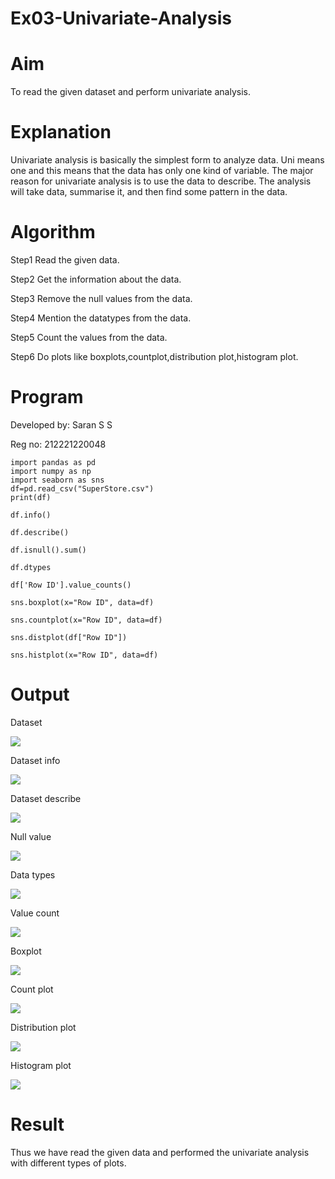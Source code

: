 # Ex03-Univariate-Analysis

# Aim
To read the given dataset and perform univariate analysis.

# Explanation

Univariate analysis is basically the simplest form to analyze data. Uni means one and this means that the data has only one kind of variable. The major reason for univariate analysis is to use the data to describe. The analysis will take data, summarise it, and then find some pattern in the data.

# Algorithm
Step1 Read the given data.

Step2 Get the information about the data.

Step3 Remove the null values from the data.

Step4 Mention the datatypes from the data.

Step5 Count the values from the data.

Step6 Do plots like boxplots,countplot,distribution plot,histogram plot.

# Program

Developed by: Saran S S

Reg no: 212221220048

```
import pandas as pd
import numpy as np
import seaborn as sns
df=pd.read_csv("SuperStore.csv")
print(df)

df.info()

df.describe()

df.isnull().sum()

df.dtypes

df['Row ID'].value_counts()

sns.boxplot(x="Row ID", data=df)

sns.countplot(x="Row ID", data=df)

sns.distplot(df["Row ID"])

sns.histplot(x="Row ID", data=df)

```

# Output

Dataset

![](https://github.com/saran7d/Ex03-Univariate-Analysis/blob/main/1.jpeg)



Dataset info

![](https://github.com/saran7d/Ex03-Univariate-Analysis/blob/main/2.jpeg)



Dataset describe

![](https://github.com/saran7d/Ex03-Univariate-Analysis/blob/main/3.jpeg)



Null value

![](https://github.com/saran7d/Ex03-Univariate-Analysis/blob/main/4.jpeg)



Data types

![](https://github.com/saran7d/Ex03-Univariate-Analysis/blob/main/5.jpeg)



Value count

![](https://github.com/saran7d/Ex03-Univariate-Analysis/blob/main/6.jpeg)



Boxplot

![](https://github.com/saran7d/Ex03-Univariate-Analysis/blob/main/7.jpeg)



Count plot

![](https://github.com/saran7d/Ex03-Univariate-Analysis/blob/main/8.jpeg)



Distribution plot

![](https://github.com/saran7d/Ex03-Univariate-Analysis/blob/main/9.jpeg)



Histogram plot

![](https://github.com/saran7d/Ex03-Univariate-Analysis/blob/main/99(10).jpeg)

# Result
Thus we have read the given data and performed the univariate analysis with different types of plots.
